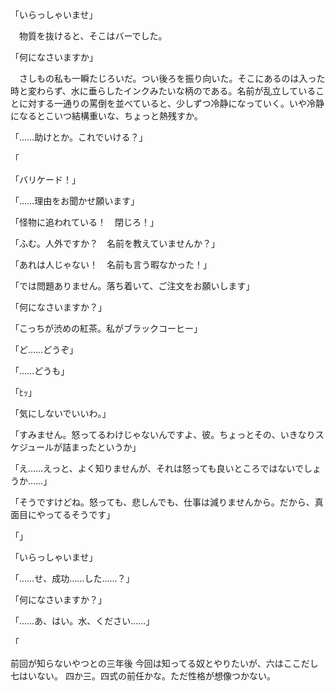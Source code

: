 「いらっしゃいませ」

　物質を抜けると、そこはバーでした。

「何になさいますか」

　さしもの私も一瞬たじろいだ。つい後ろを振り向いた。そこにあるのは入った時と変わらず、水に垂らしたインクみたいな柄のである。名前が乱立していることに対する一通りの罵倒を並べていると、少しずつ冷静になっていく。いや冷静になるとこいつ結構重いな、ちょっと熱残すか。

「……助けとか。これでいける？」

「















「バリケード！」

「……理由をお聞かせ願います」

「怪物に追われている！　閉じろ！」

「ふむ。人外ですか？　名前を教えていませんか？」

「あれは人じゃない！　名前も言う暇なかった！」

「では問題ありません。落ち着いて、ご注文をお願いします」









「何になさいますか？」

「こっちが渋めの紅茶。私がブラックコーヒー」

「ど……どうぞ」

「……どうも」

「ﾋｯ」

「気にしないでいいわ。」























「すみません。怒ってるわけじゃないんですよ、彼。ちょっとその、いきなりスケジュールが詰まったというか」

「え……えっと、よく知りませんが、それは怒っても良いところではないでしょうか……」

「そうですけどね。怒っても、悲しんでも、仕事は減りませんから。だから、真面目にやってるそうです」

「」

「いらっしゃいませ」

「……せ、成功……した……？」

「何になさいますか？」

「……あ、はい。水、ください……」

「


前回が知らないやつとの三年後
今回は知ってる奴とやりたいが、六はここだし七はいない。
四か三。四式の前任かな。ただ性格が想像つかない。
